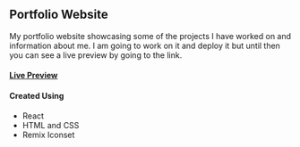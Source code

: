 ## Portfolio Website

My portfolio website showcasing some of the projects I have worked on and information about me.
I am going to work on it and deploy it but until then you can see a live preview by going to the link.

#### [Live Preview](https://portfolio-website-pi-seven.vercel.app/)

#### Created Using
- React
- HTML and CSS
- Remix Iconset
